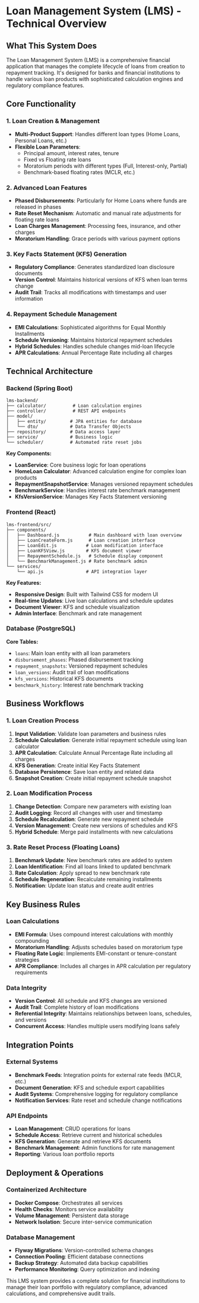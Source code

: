 # Loan Management System (LMS) - Technical Overview

## What This System Does

The Loan Management System (LMS) is a comprehensive financial application that manages the complete lifecycle of loans from creation to repayment tracking. It's designed for banks and financial institutions to handle various loan products with sophisticated calculation engines and regulatory compliance features.

## Core Functionality

### 1. Loan Creation & Management
- **Multi-Product Support**: Handles different loan types (Home Loans, Personal Loans, etc.)
- **Flexible Loan Parameters**: 
  - Principal amount, interest rates, tenure
  - Fixed vs Floating rate loans
  - Moratorium periods with different types (Full, Interest-only, Partial)
  - Benchmark-based floating rates (MCLR, etc.)

### 2. Advanced Loan Features
- **Phased Disbursements**: Particularly for Home Loans where funds are released in phases
- **Rate Reset Mechanism**: Automatic and manual rate adjustments for floating rate loans
- **Loan Charges Management**: Processing fees, insurance, and other charges
- **Moratorium Handling**: Grace periods with various payment options

### 3. Key Facts Statement (KFS) Generation
- **Regulatory Compliance**: Generates standardized loan disclosure documents
- **Version Control**: Maintains historical versions of KFS when loan terms change
- **Audit Trail**: Tracks all modifications with timestamps and user information

### 4. Repayment Schedule Management
- **EMI Calculations**: Sophisticated algorithms for Equal Monthly Installments
- **Schedule Versioning**: Maintains historical repayment schedules
- **Hybrid Schedules**: Handles schedule changes mid-loan lifecycle
- **APR Calculations**: Annual Percentage Rate including all charges

## Technical Architecture

### Backend (Spring Boot)
```
lms-backend/
├── calculator/          # Loan calculation engines
├── controller/          # REST API endpoints
├── model/
│   ├── entity/         # JPA entities for database
│   └── dto/            # Data Transfer Objects
├── repository/         # Data access layer
├── service/            # Business logic
└── scheduler/          # Automated rate reset jobs
```

**Key Components:**
- **LoanService**: Core business logic for loan operations
- **HomeLoan Calculator**: Advanced calculation engine for complex loan products
- **RepaymentSnapshotService**: Manages versioned repayment schedules
- **BenchmarkService**: Handles interest rate benchmark management
- **KfsVersionService**: Manages Key Facts Statement versioning

### Frontend (React)
```
lms-frontend/src/
├── components/
│   ├── Dashboard.js           # Main dashboard with loan overview
│   ├── LoanCreateForm.js      # Loan creation interface
│   ├── LoanEdit.js           # Loan modification interface
│   ├── LoanKFSView.js        # KFS document viewer
│   ├── RepaymentSchedule.js   # Schedule display component
│   └── BenchmarkManagement.js # Rate benchmark admin
└── services/
    └── api.js                # API integration layer
```

**Key Features:**
- **Responsive Design**: Built with Tailwind CSS for modern UI
- **Real-time Updates**: Live loan calculations and schedule updates
- **Document Viewer**: KFS and schedule visualization
- **Admin Interface**: Benchmark and rate management

### Database (PostgreSQL)
**Core Tables:**
- `loans`: Main loan entity with all loan parameters
- `disbursement_phases`: Phased disbursement tracking
- `repayment_snapshots`: Versioned repayment schedules
- `loan_versions`: Audit trail of loan modifications
- `kfs_versions`: Historical KFS documents
- `benchmark_history`: Interest rate benchmark tracking

## Business Workflows

### 1. Loan Creation Process
1. **Input Validation**: Validate loan parameters and business rules
2. **Schedule Calculation**: Generate initial repayment schedule using loan calculator
3. **APR Calculation**: Calculate Annual Percentage Rate including all charges
4. **KFS Generation**: Create initial Key Facts Statement
5. **Database Persistence**: Save loan entity and related data
6. **Snapshot Creation**: Create initial repayment schedule snapshot

### 2. Loan Modification Process
1. **Change Detection**: Compare new parameters with existing loan
2. **Audit Logging**: Record all changes with user and timestamp
3. **Schedule Recalculation**: Generate new repayment schedule
4. **Version Management**: Create new versions of schedules and KFS
5. **Hybrid Schedule**: Merge paid installments with new calculations

### 3. Rate Reset Process (Floating Loans)
1. **Benchmark Update**: New benchmark rates are added to system
2. **Loan Identification**: Find all loans linked to updated benchmark
3. **Rate Calculation**: Apply spread to new benchmark rate
4. **Schedule Regeneration**: Recalculate remaining installments
5. **Notification**: Update loan status and create audit entries

## Key Business Rules

### Loan Calculations
- **EMI Formula**: Uses compound interest calculations with monthly compounding
- **Moratorium Handling**: Adjusts schedules based on moratorium type
- **Floating Rate Logic**: Implements EMI-constant or tenure-constant strategies
- **APR Compliance**: Includes all charges in APR calculation per regulatory requirements

### Data Integrity
- **Version Control**: All schedule and KFS changes are versioned
- **Audit Trail**: Complete history of loan modifications
- **Referential Integrity**: Maintains relationships between loans, schedules, and versions
- **Concurrent Access**: Handles multiple users modifying loans safely

## Integration Points

### External Systems
- **Benchmark Feeds**: Integration points for external rate feeds (MCLR, etc.)
- **Document Generation**: KFS and schedule export capabilities
- **Audit Systems**: Comprehensive logging for regulatory compliance
- **Notification Services**: Rate reset and schedule change notifications

### API Endpoints
- **Loan Management**: CRUD operations for loans
- **Schedule Access**: Retrieve current and historical schedules
- **KFS Generation**: Generate and retrieve KFS documents
- **Benchmark Management**: Admin functions for rate management
- **Reporting**: Various loan portfolio reports

## Deployment & Operations

### Containerized Architecture
- **Docker Compose**: Orchestrates all services
- **Health Checks**: Monitors service availability
- **Volume Management**: Persistent data storage
- **Network Isolation**: Secure inter-service communication

### Database Management
- **Flyway Migrations**: Version-controlled schema changes
- **Connection Pooling**: Efficient database connections
- **Backup Strategy**: Automated data backup capabilities
- **Performance Monitoring**: Query optimization and indexing

This LMS system provides a complete solution for financial institutions to manage their loan portfolio with regulatory compliance, advanced calculations, and comprehensive audit trails.
